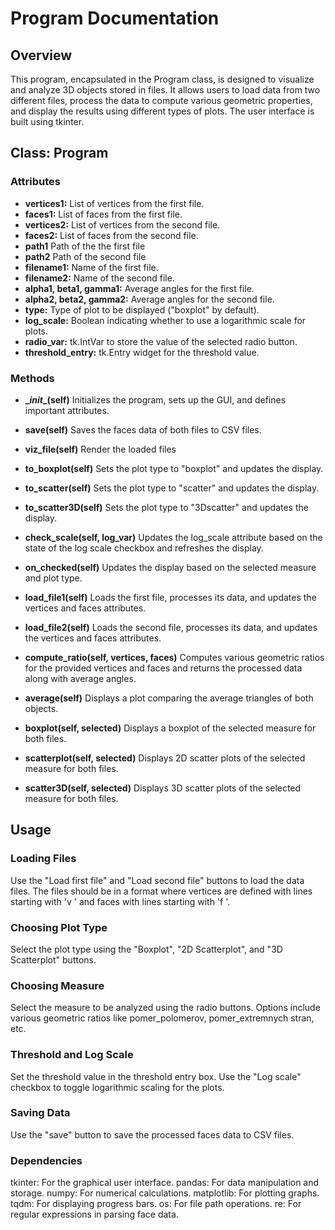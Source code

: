 # Program Documentation

## Overview
This program, encapsulated in the Program class, is designed to visualize and analyze 3D objects stored in files. It allows users to load data from two different files, process the data to compute various geometric properties, and display the results using different types of plots. The user interface is built using tkinter.

## Class: Program
### Attributes
* **vertices1:** List of vertices from the first file.
* **faces1:** List of faces from the first file.
* **vertices2:** List of vertices from the second file.
* **faces2:** List of faces from the second file.
* **path1** Path of the the first file
* **path2** Path of the second file
* **filename1:** Name of the first file.
* **filename2:** Name of the second file.
* **alpha1, beta1, gamma1:** Average angles for the first file.
* **alpha2, beta2, gamma2:** Average angles for the second file.
* **type:** Type of plot to be displayed ("boxplot" by default).
* **log_scale:** Boolean indicating whether to use a logarithmic scale for plots.
* **radio_var:** tk.IntVar to store the value of the selected radio button.
* **threshold_entry:** tk.Entry widget for the threshold value.
### Methods

* **\__init__(self)**
Initializes the program, sets up the GUI, and defines important attributes.

* **save(self)**
Saves the faces data of both files to CSV files.

* **viz_file(self)**
Render the loaded files

* **to_boxplot(self)**
Sets the plot type to "boxplot" and updates the display.

* **to_scatter(self)**
Sets the plot type to "scatter" and updates the display.

* **to_scatter3D(self)**
Sets the plot type to "3Dscatter" and updates the display.

* **check_scale(self, log_var)**
Updates the log_scale attribute based on the state of the log scale checkbox and refreshes the display.

* **on_checked(self)**
Updates the display based on the selected measure and plot type.

* **load_file1(self)**
Loads the first file, processes its data, and updates the vertices and faces attributes.

* **load_file2(self)**
Loads the second file, processes its data, and updates the vertices and faces attributes.

* **compute_ratio(self, vertices, faces)**
Computes various geometric ratios for the provided vertices and faces and returns the processed data along with average angles.

* **average(self)**
Displays a plot comparing the average triangles of both objects.

* **boxplot(self, selected)**
Displays a boxplot of the selected measure for both files.

* **scatterplot(self, selected)**
Displays 2D scatter plots of the selected measure for both files.

* **scatter3D(self, selected)**
Displays 3D scatter plots of the selected measure for both files.

## Usage
### Loading Files
Use the "Load first file" and "Load second file" buttons to load the data files. The files should be in a format where vertices are defined with lines starting with 'v ' and faces with lines starting with 'f '.
### Choosing Plot Type
Select the plot type using the "Boxplot", "2D Scatterplot", and "3D Scatterplot" buttons.
### Choosing Measure
Select the measure to be analyzed using the radio buttons. Options include various geometric ratios like pomer_polomerov, pomer_extremnych stran, etc.
### Threshold and Log Scale
Set the threshold value in the threshold entry box.
Use the "Log scale" checkbox to toggle logarithmic scaling for the plots.
### Saving Data
Use the "save" button to save the processed faces data to CSV files.
### Dependencies
tkinter: For the graphical user interface.
pandas: For data manipulation and storage.
numpy: For numerical calculations.
matplotlib: For plotting graphs.
tqdm: For displaying progress bars.
os: For file path operations.
re: For regular expressions in parsing face data.
